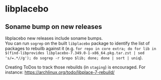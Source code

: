# libplacebo

## Soname bump on new releases

libplacebo new releases include soname bumps.  
You can run `sogrep` on the built `libplacebo` package to identify the list of packages to rebuilb against it (e.g. `for repo in core extra; do for lib in $(find-libprovides libplacebo-7.349.0-1-x86_64.pkg.tar.zst | sed 's/=.*//g'); do sogrep -r $repo $lib; done; done | sort | uniq`).

Creating ToDos to track those rebuilds (in `staging`) is encouraged. For instance: <https://archlinux.org/todo/libplace-7-rebuild/>
